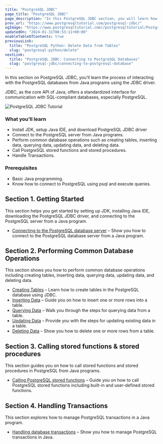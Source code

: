 ```yaml
---
title: "PostgreSQL JDBC"
page_title: "PostgreSQL JDBC"
page_description: "In this PostgreSQL JDBC section, you will learn how to interact with the PostgreSQL databases in Java using the PostgreSQL JDBC driver."
prev_url: "https://www.postgresqltutorial.com/postgresql-jdbc/"
ogImage: "https://www.postgresqltutorial.com//postgresqltutorial/PostgreSQL-JDBC.png"
updatedOn: "2024-01-31T08:53:11+00:00"
enableTableOfContents: true
previousLink: 
  title: "PostgreSQL Python: Delete Data from Tables"
  slug: "postgresql-python/delete"
nextLink: 
  title: "PostgreSQL JDBC: Connecting to PostgreSQL Databases"
  slug: "postgresql-jdbc/connecting-to-postgresql-database"
---
```





In this section on PostgreSQL JDBC, you’ll learn the process of interacting with the PostgreSQL databases from Java programs using the JDBC driver.

JDBC, as the core API of Java, offers a standardized interface for communication with SQL\-compliant databases, especially PostgreSQL.


![PostgreSQL JDBC Tutorial](/postgresqltutorial/PostgreSQL-JDBC.jpg?alignright)

### What you’ll learn

* Install JDK, setup Java IDE, and download PostgreSQL JDBC driver
* Connect to the PostgreSQL server from Java programs.
* Perform common database operations such as creating tables, inserting data, querying data, updating data, and deleting data.
* Call PostgreSQL stored functions and stored procedures.
* Handle Transactions.


### Prerequisites

* Basic Java programming.
* Know how to connect to PostgreSQL using psql and execute queries.


## Section 1\. Getting Started

This section helps you get started by setting up JDK, installing Java IDE, downloading the PostgreSQL JDBC driver, and connecting to the PostgreSQL server from a Java program.

* [Connecting to the PostgreSQL database server](postgresql-jdbc/connecting-to-postgresql-database) – Show you how to connect to the PostgreSQL database server from a Java program.

## Section 2\. Performing Common Database Operations

This section shows you how to perform common database operations including creating tables, inserting data, querying data, updating data, and deleting data.

* [Creating Tables](postgresql-jdbc/create-tables) – Learn how to create tables in the PostgreSQL database using JDBC.
* [Inserting Data](postgresql-jdbc/insert) – Guide you on how to insert one or more rows into a table.
* [Querying Data](postgresql-jdbc/query) – Walk you through the steps for querying data from a table.
* [Updating Data](postgresql-jdbc/update) – Provide you with the steps for updating existing data in a table.
* [Deleting Data](postgresql-jdbc/delete) – Show you how to delete one or more rows from a table.

## Section 3\. Calling stored functions \& stored procedures

This section guides you on how to call stored functions and stored procedures in PostgreSQL from Java programs.

* [Calling PostgreSQL stored functions](postgresql-jdbc/call-postgresql-stored-function) – Guide you on how to call PostgreSQL stored functions including built\-in and user\-defined stored functions.

## Section 4\. Handling Transactions

This section explores how to manage PostgreSQL transactions in a Java program.

* [Handling database transactions](postgresql-jdbc/transaction)  – Show you how to manage PostgreSQL transactions in Java.
